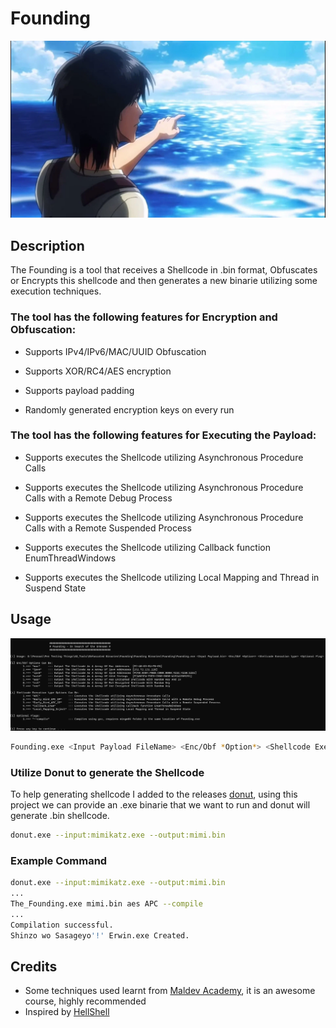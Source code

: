 # Founding

![GitHub Logo](/Founding/Eren.png)

## Description
The Founding is a tool that receives a Shellcode in .bin format, Obfuscates or Encrypts this shellcode and then generates a new binarie utilizing some execution techniques.

### The tool has the following features for Encryption and Obfuscation:

- Supports IPv4/IPv6/MAC/UUID Obfuscation

- Supports XOR/RC4/AES encryption

- Supports payload padding

- Randomly generated encryption keys on every run

### The tool has the following features for Executing the Payload:
- Supports executes the Shellcode utilizing Asynchronous Procedure Calls

- Supports executes the Shellcode utilizing Asynchronous Procedure Calls with a Remote Debug Process

- Supports executes the Shellcode utilizing Asynchronous Procedure Calls with a Remote Suspended Process

- Supports executes the Shellcode utilizing Callback function EnumThreadWindows

- Supports executes the Shellcode utilizing Local Mapping and Thread in Suspend State

## Usage
![GitHub Logo](/Founding/Usage.png)

```bash
Founding.exe <Input Payload FileName> <Enc/Obf *Option*> <Shellcode Execution type> <Optional flag>
```
### Utilize Donut to generate the Shellcode

To help generating shellcode I added to the releases [donut](https://github.com/TheWover/donut), using this project we can provide an .exe binarie that we want to run and donut will generate .bin shellcode.
```bash
donut.exe --input:mimikatz.exe --output:mimi.bin
```

### Example Command
```bash
donut.exe --input:mimikatz.exe --output:mimi.bin
...
The_Founding.exe mimi.bin aes APC --compile
...
Compilation successful.
Shinzo wo Sasageyo'!' Erwin.exe Created.
```
## Credits
- Some techniques used learnt from [Maldev Academy](https://maldevacademy.com), it is an awesome course, highly recommended
- Inspired by [HellShell](https://github.com/NUL0x4C/HellShell)



